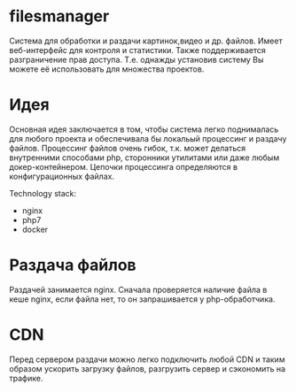 # filesmanager
Система для обработки и раздачи картинок,видео и др. файлов. Имеет веб-интерфейс для контроля и статистики. Также поддерживается разграничение прав доступа. Т.е. однажды установив систему Вы можете её использовать для множества проектов.

# Идея
Основная идея заключается в том, чтобы система легко поднималась для любого проекта и обеспечивала бы локальый процессинг и раздачу файлов.
Процессинг файлов очень гибок, т.к. может делаться внутренними способами php, сторонники утилитами или даже любым докер-контейнером.
Цепочки процессинга определяются в конфигурационных файлах.

Technology stack:
- nginx
- php7
- docker


# Раздача файлов
Раздачей занимается nginx. Сначала проверяется наличие файла в кеше nginx, если файла нет, то он запрашивается у php-обработчика.

# CDN
Перед сервером раздачи можно легко подключить любой CDN и таким образом ускорить загрузку файлов, разгрузить сервер и сэкономить на трафике.
